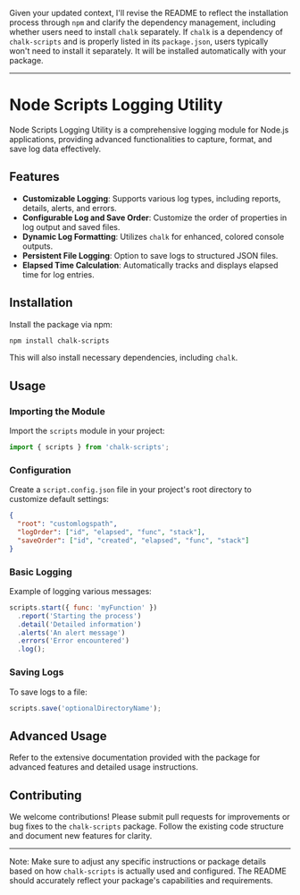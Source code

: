 Given your updated context, I'll revise the README to reflect the installation process through `npm` and clarify the dependency management, including whether users need to install `chalk` separately. If `chalk` is a dependency of `chalk-scripts` and is properly listed in its `package.json`, users typically won't need to install it separately. It will be installed automatically with your package.

---

# Node Scripts Logging Utility

Node Scripts Logging Utility is a comprehensive logging module for Node.js applications, providing advanced functionalities to capture, format, and save log data effectively.

## Features

- **Customizable Logging**: Supports various log types, including reports, details, alerts, and errors.
- **Configurable Log and Save Order**: Customize the order of properties in log output and saved files.
- **Dynamic Log Formatting**: Utilizes `chalk` for enhanced, colored console outputs.
- **Persistent File Logging**: Option to save logs to structured JSON files.
- **Elapsed Time Calculation**: Automatically tracks and displays elapsed time for log entries.

## Installation

Install the package via npm:

```bash
npm install chalk-scripts
```

This will also install necessary dependencies, including `chalk`.

## Usage

### Importing the Module

Import the `scripts` module in your project:

```javascript
import { scripts } from 'chalk-scripts';
```

### Configuration

Create a `script.config.json` file in your project's root directory to customize default settings:

```json
{
  "root": "customlogspath",
  "logOrder": ["id", "elapsed", "func", "stack"],
  "saveOrder": ["id", "created", "elapsed", "func", "stack"]
}
```

### Basic Logging

Example of logging various messages:

```javascript
scripts.start({ func: 'myFunction' })
  .report('Starting the process')
  .detail('Detailed information')
  .alerts('An alert message')
  .errors('Error encountered')
  .log();
```

### Saving Logs

To save logs to a file:

```javascript
scripts.save('optionalDirectoryName');
```

## Advanced Usage

Refer to the extensive documentation provided with the package for advanced features and detailed usage instructions.

## Contributing

We welcome contributions! Please submit pull requests for improvements or bug fixes to the `chalk-scripts` package. Follow the existing code structure and document new features for clarity.

---

Note: Make sure to adjust any specific instructions or package details based on how `chalk-scripts` is actually used and configured. The README should accurately reflect your package's capabilities and requirements.
